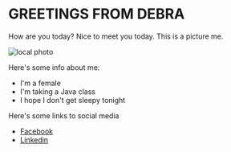 # GREETINGS FROM DEBRA
How are you today?  Nice to meet you today. This is a picture me.


![local photo](https://avatars3.githubusercontent.com/u/23179380?v=3&s=466)

Here's some info about me:
* I'm a female
* I'm taking a Java class
* I hope I don't get sleepy tonight

Here's some links to social media
* [Facebook](http://www.facebook.com)
* [Linkedin](http://www.linkedin.com)
